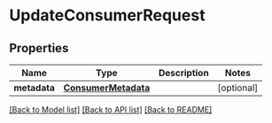 # UpdateConsumerRequest


## Properties
Name | Type | Description | Notes
------------ | ------------- | ------------- | -------------
**metadata** | [**ConsumerMetadata**](ConsumerMetadata.md) |  | [optional] 

[[Back to Model list]](../../README.md#documentation-for-models) [[Back to API list]](../../README.md#documentation-for-api-endpoints) [[Back to README]](../../README.md)


